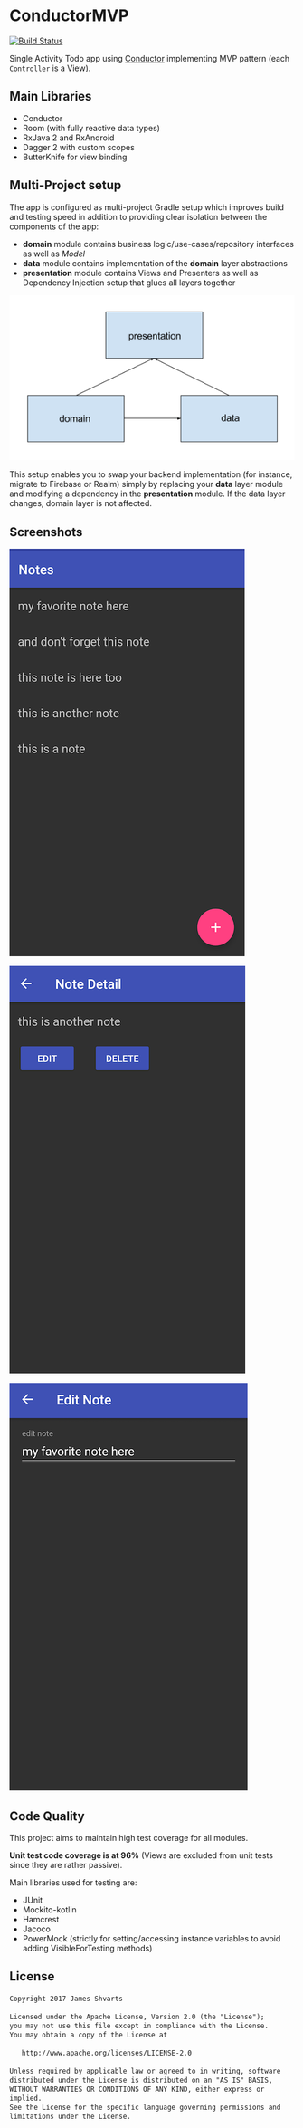# ConductorMVP

[![Build Status](https://travis-ci.org/jshvarts/ConductorMVP.svg?branch=master)](https://travis-ci.org/jshvarts/ConductorMVP)

Single Activity Todo app using [Conductor](https://github.com/bluelinelabs/Conductor) implementing MVP pattern (each `Controller` is a View).

## Main Libraries

* Conductor
* Room (with fully reactive data types)
* RxJava 2 and RxAndroid
* Dagger 2 with custom scopes
* ButterKnife for view binding

## Multi-Project setup

The app is configured as multi-project Gradle setup which improves build and testing speed in addition to providing clear isolation between the components of the app:

* **domain** module contains business logic/use-cases/repository interfaces as well as *Model*
* **data** module contains implementation of the **domain** layer abstractions
* **presentation** module contains Views and Presenters as well as Dependency Injection setup that glues all layers together

![Relationship between modules](docs/modules.png?raw=true)

This setup enables you to swap your backend implementation (for instance, migrate to Firebase or Realm) simply by replacing your **data** layer module and modifying a dependency in the **presentation** module. 
If the data layer changes, domain layer is not affected.

## Screenshots

![List of notes](docs/notes.png?raw=true)

![Note detail](docs/note_detail.png?raw=true)

![Edit a note](docs/edit_note.png?raw=true)

## Code Quality

This project aims to maintain high test coverage for all modules.

**Unit test code coverage is at 96%** (Views are excluded from unit tests since they are rather passive).

Main libraries used for testing are:
 
* JUnit
* Mockito-kotlin
* Hamcrest
* Jacoco
* PowerMock (strictly for setting/accessing instance variables to avoid adding VisibleForTesting methods)

## License

    Copyright 2017 James Shvarts

    Licensed under the Apache License, Version 2.0 (the "License");
    you may not use this file except in compliance with the License.
    You may obtain a copy of the License at

       http://www.apache.org/licenses/LICENSE-2.0

    Unless required by applicable law or agreed to in writing, software
    distributed under the License is distributed on an "AS IS" BASIS,
    WITHOUT WARRANTIES OR CONDITIONS OF ANY KIND, either express or implied.
    See the License for the specific language governing permissions and
    limitations under the License.
